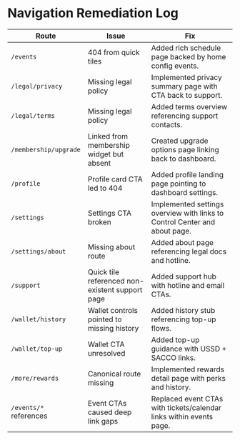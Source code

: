 # Navigation Remediation Log

| Route | Issue | Fix |
| --- | --- | --- |
| `/events` | 404 from quick tiles | Added rich schedule page backed by home config events. |
| `/legal/privacy` | Missing legal policy | Implemented privacy summary page with CTA back to support. |
| `/legal/terms` | Missing legal policy | Added terms overview referencing support contacts. |
| `/membership/upgrade` | Linked from membership widget but absent | Created upgrade options page linking back to dashboard. |
| `/profile` | Profile card CTA led to 404 | Added profile landing page pointing to dashboard settings. |
| `/settings` | Settings CTA broken | Implemented settings overview with links to Control Center and about page. |
| `/settings/about` | Missing about route | Added about page referencing legal docs and hotline. |
| `/support` | Quick tile referenced non-existent support page | Added support hub with hotline and email CTAs. |
| `/wallet/history` | Wallet controls pointed to missing history | Added history stub referencing top-up flows. |
| `/wallet/top-up` | Wallet CTA unresolved | Added top-up guidance with USSD + SACCO links. |
| `/more/rewards` | Canonical route missing | Implemented rewards detail page with perks and history. |
| `/events/*` references | Event CTAs caused deep link gaps | Replaced event CTAs with tickets/calendar links within events page. |
